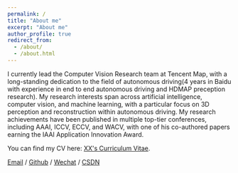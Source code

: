 ```yaml
---
permalink: /
title: "About me"
excerpt: "About me"
author_profile: true
redirect_from: 
  - /about/
  - /about.html
---
```

I currently lead the Computer Vision Research team at Tencent Map, with a long-standing dedication to the field of autonomous driving(4 years in Baidu with experience in end to end autonomous driving and HDMAP preception research). My research interests span across artificial intelligence, computer vision, and machine learning, with a particular focus on 3D perception and reconstruction within autonomous driving. My research achievements have been published in multiple top-tier conferences, including AAAI, ICCV, ECCV, and WACV, with one of his co-authored papers earning the IAAI Application Innovation Award.

You can find my CV here: [XX's Curriculum Vitae](../assets/Curriculum_Vitae.pdf).

[Email](mailto:XX@stu.pku.edu.cn) / [Github](https://github.com/QiuDi233) / [Wechat](../images/wechat.jpg) / [CSDN](https://blog.csdn.net/qd1813100174?spm=1000.2115.3001.5343)
